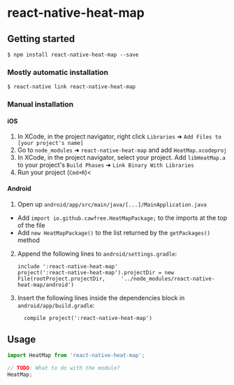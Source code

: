 # react-native-heat-map

## Getting started

`$ npm install react-native-heat-map --save`

### Mostly automatic installation

`$ react-native link react-native-heat-map`

### Manual installation


#### iOS

1. In XCode, in the project navigator, right click `Libraries` ➜ `Add Files to [your project's name]`
2. Go to `node_modules` ➜ `react-native-heat-map` and add `HeatMap.xcodeproj`
3. In XCode, in the project navigator, select your project. Add `libHeatMap.a` to your project's `Build Phases` ➜ `Link Binary With Libraries`
4. Run your project (`Cmd+R`)<

#### Android

1. Open up `android/app/src/main/java/[...]/MainApplication.java`
  - Add `import io.github.cawfree.HeatMapPackage;` to the imports at the top of the file
  - Add `new HeatMapPackage()` to the list returned by the `getPackages()` method
2. Append the following lines to `android/settings.gradle`:
  	```
  	include ':react-native-heat-map'
  	project(':react-native-heat-map').projectDir = new File(rootProject.projectDir, 	'../node_modules/react-native-heat-map/android')
  	```
3. Insert the following lines inside the dependencies block in `android/app/build.gradle`:
  	```
      compile project(':react-native-heat-map')
  	```


## Usage
```javascript
import HeatMap from 'react-native-heat-map';

// TODO: What to do with the module?
HeatMap;
```
